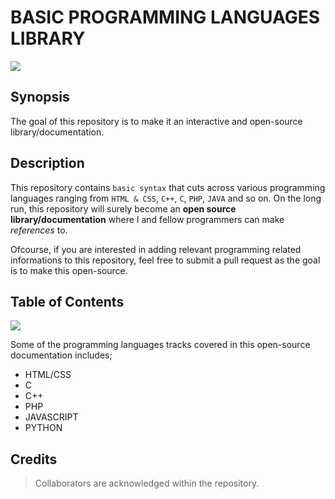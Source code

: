 # BASIC PROGRAMMING LANGUAGES LIBRARY
<img src="https://coincentral.com/wp-content/uploads/2018/08/Coincentral-Asset-768x384.png" />

## Synopsis
The goal of this repository is to make it an interactive and open-source library/documentation.

## Description
This repository contains `basic syntax` that cuts across various programming languages ranging from `HTML & CSS`, `C++`, `C`, `PHP`, `JAVA` and so on. On the long run, this repository will surely become an **open source library/documentation** where I and fellow programmers can make *references* to.

Ofcourse, if you are interested in adding relevant programming related informations to this repository, feel free to submit a pull request as the goal is to make this open-source.

## Table of Contents
<img src="https://www.simplilearn.com/ice9/free_resources_article_thumb/Best-Programming-Languages-to-Start-Learning-Today.jpg" width="" height="" />

Some of the programming languages tracks covered in this open-source documentation includes;
- HTML/CSS
- C
- C++
- PHP
- JAVASCRIPT
- PYTHON

## Credits
> Collaborators are acknowledged within the repository.
